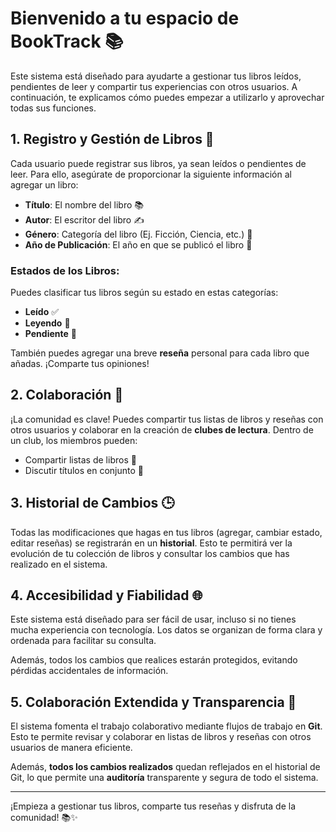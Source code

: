 # Bienvenido a tu espacio de BookTrack 📚

Este sistema está diseñado para ayudarte a gestionar tus libros leídos, pendientes de leer y compartir tus experiencias con otros usuarios. A continuación, te explicamos cómo puedes empezar a utilizarlo y aprovechar todas sus funciones.

## 1. Registro y Gestión de Libros 📖

Cada usuario puede registrar sus libros, ya sean leídos o pendientes de leer. Para ello, asegúrate de proporcionar la siguiente información al agregar un libro:

- **Título**: El nombre del libro 📚
- **Autor**: El escritor del libro ✍️
- **Género**: Categoría del libro (Ej. Ficción, Ciencia, etc.) 🎨
- **Año de Publicación**: El año en que se publicó el libro 📅

### Estados de los Libros:
Puedes clasificar tus libros según su estado en estas categorías:
- **Leído** ✅
- **Leyendo** 📖
- **Pendiente** 📝

También puedes agregar una breve **reseña** personal para cada libro que añadas. ¡Comparte tus opiniones!

## 2. Colaboración 🤝

¡La comunidad es clave! Puedes compartir tus listas de libros y reseñas con otros usuarios y colaborar en la creación de **clubes de lectura**. Dentro de un club, los miembros pueden:
- Compartir listas de libros 📑
- Discutir títulos en conjunto 💬

## 3. Historial de Cambios 🕒

Todas las modificaciones que hagas en tus libros (agregar, cambiar estado, editar reseñas) se registrarán en un **historial**. Esto te permitirá ver la evolución de tu colección de libros y consultar los cambios que has realizado en el sistema.

## 4. Accesibilidad y Fiabilidad 🌐

Este sistema está diseñado para ser fácil de usar, incluso si no tienes mucha experiencia con tecnología. Los datos se organizan de forma clara y ordenada para facilitar su consulta.

Además, todos los cambios que realices estarán protegidos, evitando pérdidas accidentales de información.

## 5. Colaboración Extendida y Transparencia 💼

El sistema fomenta el trabajo colaborativo mediante flujos de trabajo en **Git**. Esto te permite revisar y colaborar en listas de libros y reseñas con otros usuarios de manera eficiente.

Además, **todos los cambios realizados** quedan reflejados en el historial de Git, lo que permite una **auditoría** transparente y segura de todo el sistema.

---

¡Empieza a gestionar tus libros, comparte tus reseñas y disfruta de la comunidad! 📚✨

